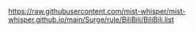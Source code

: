https://raw.githubusercontent.com/mist-whisper/mist-whisper.github.io/main/Surge/rule/BiliBili/BiliBili.list
